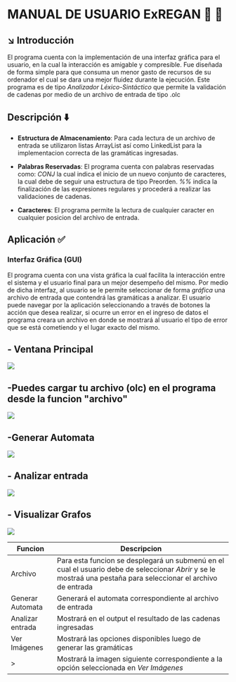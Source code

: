 # MANUAL DE USUARIO ExREGAN :yellow_heart: :snake:



<div id='introduccion'/>

##  :arrow_lower_right: Introducción 
El programa cuenta con la implementación de una interfaz gráfica para el usuario, en la cual la interacción es amigable y compresible. Fue diseñada de forma simple para que consuma un menor gasto de recursos de su ordenador el cual se dara una mejor fluidez durante la ejecución. Este programa es de tipo _Analizador Léxico-Sintáctico_ que permite la validación de cadenas por medio de un archivo de entrada de tipo .olc

<div id='descrip'/>

## Descripción :arrow_down:

  - **Estructura de Almacenamiento**: 
Para cada lectura de un archivo de entrada se utilizaron listas ArrayList así como LinkedList para la implementacion correcta de las gramáticas ingresadas.

  - **Palabras Reservadas**:
El programa cuenta con palabras reservadas como: _CONJ_ la cual indica el inicio de un nuevo conjunto de caracteres, la cual debe de seguir una estructura de tipo Preorden. _%%_ indica la finalización de las expresiones regulares y procederá a realizar las validaciones de cadenas.
  
  - **Caracteres**:
El programa permite la lectura de cualquier caracter en cualquier posicion del archivo de entrada.


<div id='apli'/>

## Aplicación :white_check_mark:
### Interfaz Gráfica (GUI)
El programa cuenta con una vista gráfica la cual facilita la interacción entre el sistema y el usuario final para un mejor desempeño del mismo. Por medio de dicha interfaz, al usuario se le permite seleccionar de forma _gráfica_ una archivo de entrada que contendrá las gramáticas a analizar. El usuario puede navegar por la aplicación seleccionando a través de botones la acción que desea realizar, si ocurre un error en el ingreso de datos el programa creara un archivo en donde se mostrará al usuario el tipo de error que se está cometiendo y el lugar exacto del mismo. 

## - Ventana Principal 


![](https://github.com/ifigueroa065/_OLC1_Proyecto1_201904013/blob/main/Documentation/assets/img1.png)


## -Puedes cargar tu archivo (olc) en el programa desde la funcion "archivo"


![](https://github.com/ifigueroa065/_OLC1_Proyecto1_201904013/blob/main/Documentation/assets/img2.png)


## -Generar Automata


![](https://github.com/ifigueroa065/_OLC1_Proyecto1_201904013/blob/main/Documentation/assets/img3.png)

## - Analizar entrada


![](https://github.com/ifigueroa065/_OLC1_Proyecto1_201904013/blob/main/Documentation/assets/img4.png)

## - Visualizar Grafos


![](https://github.com/ifigueroa065/_OLC1_Proyecto1_201904013/blob/main/Documentation/assets/img5.png)

   | **Funcion** | **Descripcion** |
   | ---------- | ----------------- |
   | Archivo   |Para esta funcion se desplegará un submenú en el cual el usuario debe de seleccionar _Abrir_  y se le mostraá una pestaña para seleccionar el archivo de entrada|
   | Generar Automata  | Generará el automata correspondiente al archivo de entrada |
   |Analizar entrada| Mostrará en el output el resultado de las cadenas ingresadas |
  | Ver Imágenes  | Mostrará las opciones disponibles luego de generar las gramáticas |
   |>| Mostrará la imagen siguiente correspondiente a la opción seleccionada en _Ver Imágenes_ |
  
     